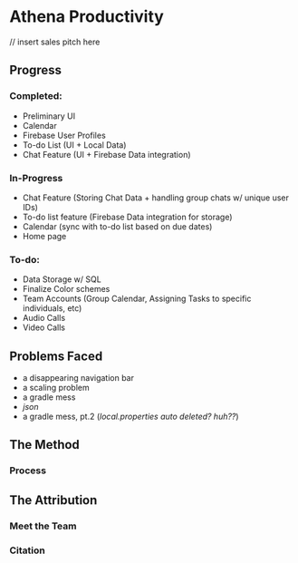# Athena Productivity

// insert sales pitch here
## Progress
### Completed: 
- Preliminary UI
- Calendar
- Firebase User Profiles
- To-do List (UI + Local Data)
- Chat Feature (UI + Firebase Data integration)

### In-Progress
- Chat Feature (Storing Chat Data + handling group chats w/ unique user IDs)
- To-do list feature (Firebase Data integration for storage)
- Calendar (sync with to-do list based on due dates)
- Home page

### To-do:
- Data Storage w/ SQL
- Finalize Color schemes
- Team Accounts (Group Calendar, Assigning Tasks to specific individuals, etc)
- Audio Calls
- Video Calls

## Problems Faced
- a disappearing navigation bar
- a scaling problem
- a gradle mess
- _json_
- a gradle mess, pt.2 (_local.properties auto deleted? huh??_)

## The Method
### Process

## The Attribution
### Meet the Team
### Citation
